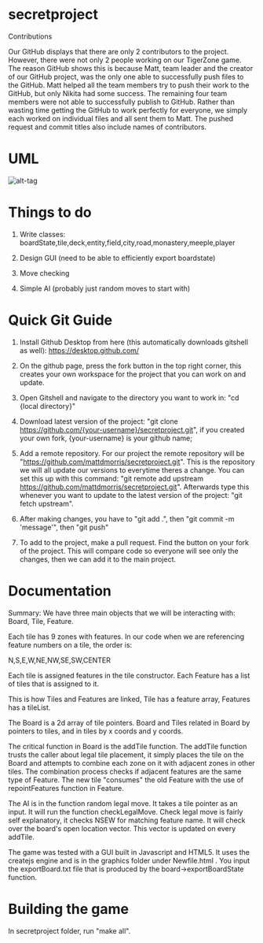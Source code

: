 # secretproject

Contributions

Our GitHub displays that there are only 2 contributors to the project. However, there were not only 2 people working on our TigerZone game. The reason GitHub shows this is because Matt, team leader and the creator of our GitHub project, was the only one able to successfully push files to the GitHub. Matt helped all the team members try to push their work to the GitHub, but only Nikita had some success. The remaining four team members were not able to successfully publish to GitHub. Rather than wasting time getting the GitHub to work perfectly for everyone, we simply each worked on individual files and all sent them to Matt. The pushed request and commit titles also include names of contributors.


# UML

![alt-tag](https://github.com/mattdmorris/secretproject/blob/master/uml/umlpng.png)

# Things to do

1) Write classes: boardState,tile,deck,entity,field,city,road,monastery,meeple,player

2) Design GUI (need to be able to efficiently export boardstate)

3) Move checking

4) Simple AI (probably just random moves to start with)


# Quick Git Guide

1) Install Github Desktop from here (this automatically downloads gitshell as well): https://desktop.github.com/

2) On the github page, press the fork button in the top right corner, this creates your own workspace for the project that you can work on and update.

3) Open Gitshell and navigate to the directory you want to work in: "cd {local directory}"

4) Download latest version of the project: "git clone https://github.com/{your-username}/secretproject.git",  if you created your own fork, {your-username} is your github name;

5) Add a remote repository. For our project the remote repository will be "https://github.com/mattdmorris/secretproject.git". This is the repository we will all update our versions to everytime theres a change. You can set this up with this command: "git remote add upstream https://github.com/mattdmorris/secretproject.git". Afterwards type this whenever you want to update to the latest version of the project: "git fetch upstream".

5) After making changes, you have to "git add .", then "git commit -m 'message'", then "git push"

6) To add to the project, make a pull request. Find the button on your fork of the project. This will compare code so everyone will see only the changes, then we can add it to the main project.




# Documentation

Summary:
We have three main objects that we will be interacting with: Board, Tile, Feature.

Each tile has 9 zones with features. In our code when we are referencing feature numbers on a tile, the order is: 

N,S,E,W,NE,NW,SE,SW,CENTER

Each tile is assigned features in the tile constructor. Each Feature has a list of tiles that is assigned to it.

This is how Tiles and Features are linked, Tile has a feature array, Features has a tileList.

The Board is a 2d array of tile pointers. Board and Tiles related in Board by pointers to tiles, and in tiles by x coords and y coords.

The critical function in Board is the addTile function. The addTile function trusts the caller about legal tile placement, 
it simply places the tile on the Board and attempts to combine each zone on it with adjacent zones in other tiles. The combination
process checks if adjacent features are the same type of Feature. The new tile "consumes" the old Feature with the use of 
repointFeatures function in Feature.

The AI is in the function random legal move. It takes a tile pointer as an input. It will run the function checkLegalMove. Check legal move is fairly self explanatory, it checks NSEW for matching feature name. It will check over the board's open location vector. 
This vector is updated on every addTile.

The game was tested with a GUI built in Javascript and HTML5. It uses the createjs engine and is in the graphics folder under Newfile.html  . You input the exportBoard.txt file that is produced by the board->exportBoardState function.

# Building the game

In secretproject folder, run "make all".











